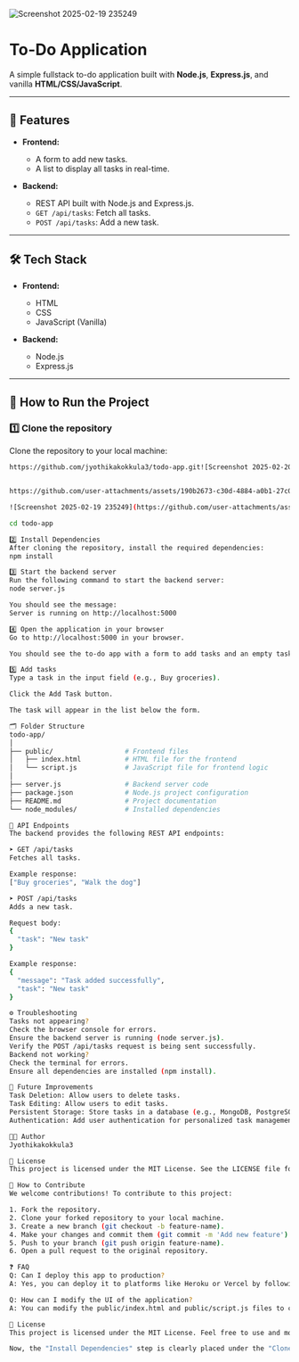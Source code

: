 ![Screenshot 2025-02-19 235249](https://github.com/user-attachments/assets/4ad06d9f-e741-49a0-ba6c-a6ec2bb47092)
# To-Do Application

A simple fullstack to-do application built with **Node.js**, **Express.js**, and vanilla **HTML/CSS/JavaScript**.

---

## 🚀 Features

- **Frontend:**
  - A form to add new tasks.
  - A list to display all tasks in real-time.

- **Backend:**
  - REST API built with Node.js and Express.js.
  - `GET /api/tasks`: Fetch all tasks.
  - `POST /api/tasks`: Add a new task.

---

## 🛠 Tech Stack

- **Frontend:**
  - HTML
  - CSS
  - JavaScript (Vanilla)

- **Backend:**
  - Node.js
  - Express.js

---

## 📌 How to Run the Project

### 1️⃣ Clone the repository

Clone the repository to your local machine:
```bash
https://github.com/jyothikakokkula3/todo-app.git![Screenshot 2025-02-20 005931](https://github.com/user-attachments/assets/069355d8-23c8-4153-9dfe-83a93d0c0302)


https://github.com/user-attachments/assets/190b2673-c30d-4884-a0b1-27c0317f1b73

![Screenshot 2025-02-19 235249](https://github.com/user-attachments/assets/071c94a9-fe16-4ea8-8fa3-cb2cda2f4c03)

cd todo-app

2️⃣ Install Dependencies
After cloning the repository, install the required dependencies:
npm install

3️⃣ Start the backend server
Run the following command to start the backend server:
node server.js

You should see the message:
Server is running on http://localhost:5000

4️⃣ Open the application in your browser
Go to http://localhost:5000 in your browser.

You should see the to-do app with a form to add tasks and an empty task list.

5️⃣ Add tasks
Type a task in the input field (e.g., Buy groceries).

Click the Add Task button.

The task will appear in the list below the form.

🗂 Folder Structure
todo-app/
│
├── public/                  # Frontend files
│   ├── index.html           # HTML file for the frontend
│   └── script.js            # JavaScript file for frontend logic
│
├── server.js                # Backend server code
├── package.json             # Node.js project configuration
├── README.md                # Project documentation
└── node_modules/            # Installed dependencies

🔗 API Endpoints
The backend provides the following REST API endpoints:

➤ GET /api/tasks
Fetches all tasks.

Example response:
["Buy groceries", "Walk the dog"]

➤ POST /api/tasks
Adds a new task.

Request body:
{
  "task": "New task"
}

Example response:
{
  "message": "Task added successfully",
  "task": "New task"
}

⚙ Troubleshooting
Tasks not appearing?
Check the browser console for errors.
Ensure the backend server is running (node server.js).
Verify the POST /api/tasks request is being sent successfully.
Backend not working?
Check the terminal for errors.
Ensure all dependencies are installed (npm install).

🚀 Future Improvements
Task Deletion: Allow users to delete tasks.
Task Editing: Allow users to edit tasks.
Persistent Storage: Store tasks in a database (e.g., MongoDB, PostgreSQL).
Authentication: Add user authentication for personalized task management.

👩‍💻 Author
Jyothikakokkula3

📝 License
This project is licensed under the MIT License. See the LICENSE file for details.

📣 How to Contribute
We welcome contributions! To contribute to this project:

1. Fork the repository.
2. Clone your forked repository to your local machine.
3. Create a new branch (git checkout -b feature-name).
4. Make your changes and commit them (git commit -m 'Add new feature').
5. Push to your branch (git push origin feature-name).
6. Open a pull request to the original repository.

❓ FAQ
Q: Can I deploy this app to production?
A: Yes, you can deploy it to platforms like Heroku or Vercel by following their respective deployment guides.

Q: How can I modify the UI of the application?
A: You can modify the public/index.html and public/script.js files to change the UI and frontend logic.

📝 License
This project is licensed under the MIT License. Feel free to use and modify it as needed.

Now, the "Install Dependencies" step is clearly placed under the "Clone the repository" section, in the same format as the rest of the instructions. You can copy and use this markdown file for your project. Let me know if you need anything else!
